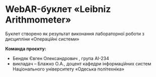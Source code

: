# WebAR-буклет «Leibniz Arithmometer»
 Буклет створено як результат виконання лабораторної роботи з дисципліни «Операційні системи» 

 **Команда проєкту:**
 - Бендяк Євген Олександрович , група АІ-234 
 - викладач – Блажко О.А., доцент кафедри інформаційних систем Національного університету «Одеська політехніка» 

